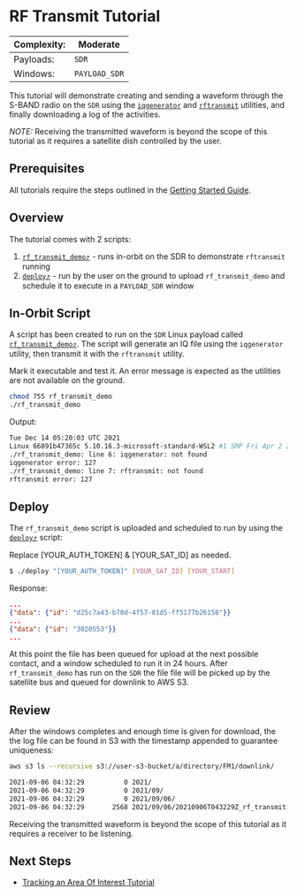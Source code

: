 # RF Transmit Tutorial

|Complexity:|Moderate|
|-|-|
|Payloads:|`SDR`|
|Windows:|`PAYLOAD_SDR`|

This tutorial will demonstrate creating and sending a waveform through the S-BAND radio on the `SDR` using the [`iqgenerator`](../../Utilities.md#iq-generator) and [`rftransmit`](../../Utilities.md#rf-transmit) utilities, and finally downloading a log of the activities.

*NOTE:* Receiving the transmitted waveform is beyond the scope of this tutorial as it requires a satellite dish controlled by the user.


## Prerequisites

All tutorials require the steps outlined in the [Getting Started Guide](../../GettingStarted.md).


## Overview

The tutorial comes with 2 scripts:

1. [`rf_transmit_demo`⤴](https://github.com/nsat/space-services-user-guide/blob/main/tutorials/rf_transmit/rf_transmit_demo) - runs in-orbit on the SDR to demonstrate `rftransmit` running
1. [`deploy`⤴](https://github.com/nsat/space-services-user-guide/blob/main/tutorials/rf_transmit/deploy) - run by the user on the ground to upload `rf_transmit_demo` and schedule it to execute in a `PAYLOAD_SDR` window


## In-Orbit Script

A script has been created to run on the `SDR` Linux payload called [`rf_transmit_demo`⤴](https://github.com/nsat/space-services-user-guide/blob/main/tutorials/rf_transmit/rf_transmit_demo). The script will generate an IQ file using the `iqgenerator` utility, then transmit it with the `rftransmit` utility.

Mark it executable and test it. An error message is expected as the utilities are not available on the ground.

```bash
chmod 755 rf_transmit_demo
./rf_transmit_demo
```

Output:

```bash
Tue Dec 14 05:20:03 UTC 2021
Linux 66891b47365c 5.10.16.3-microsoft-standard-WSL2 #1 SMP Fri Apr 2 22:23:49 UTC 2021 x86_64 Linux
./rf_transmit_demo: line 6: iqgenerator: not found
iqgenerator error: 127
./rf_transmit_demo: line 7: rftransmit: not found
rftransmit error: 127
```


## Deploy

The `rf_transmit_demo` script is uploaded and scheduled to run by using the [`deploy`⤴](https://github.com/nsat/space-services-user-guide/blob/main/tutorials/rf_transmit_demo/deploy) script:

<aside class="notice">Replace [YOUR_AUTH_TOKEN] & [YOUR_SAT_ID] as needed.</aside>

```bash
$ ./deploy "[YOUR_AUTH_TOKEN]" [YOUR_SAT_ID] [YOUR_START]
```

Response:

```json
...
{"data": {"id": "d25c7a43-b70d-4f57-81d5-ff5177b26158"}}
...
{"data": {"id": "3020553"}}
...
```

At this point the file has been queued for upload at the next possible contact, and a window scheduled to run it in 24 hours.  After `rf_transmit_demo` has run on the `SDR` the file file will be picked up by the satellite bus and queued for downlink to AWS S3.


## Review

After the windows completes and enough time is given for download, the the log file can be found in S3 with the timestamp appended to guarantee uniqueness:

```bash
aws s3 ls --recursive s3://user-s3-bucket/a/directory/FM1/downlink/

2021-09-06 04:32:29          0 2021/
2021-09-06 04:32:29          0 2021/09/
2021-09-06 04:32:29          0 2021/09/06/
2021-09-06 04:32:29       2568 2021/09/06/20210906T043229Z_rf_transmit.log
```

Receiving the transmitted waveform is beyond the scope of this tutorial as it requires a receiver to be listening.


## Next Steps

 - [Tracking an Area Of Interest Tutorial](../aoi/)
